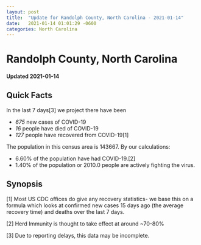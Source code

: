 ```yaml
---
layout: post
title:  "Update for Randolph County, North Carolina - 2021-01-14"
date:   2021-01-14 01:01:29 -0600
categories: North Carolina
---
```


# Randolph County, North Carolina
#### Updated 2021-01-14

## Quick Facts

In the last 7 days[3] we project there have been
- *675* new cases of COVID-19
- *16* people have died of COVID-19
- *127* people have recovered from COVID-19[1]

The population in this census area is 143667. By our calculations:
- 6.60% of the population have had COVID-19.[2]
- 1.40% of the population or 2010.0 people are actively fighting the virus.

## Synopsis




[1] Most US CDC offices do give any recovery statistics- we base this on a formula which looks at confirmed new cases
15 days ago (the average recovery time) and deaths over the last 7 days.

[2] Herd Immunity is thought to take effect at around ~70-80%

[3] Due to reporting delays, this data may be incomplete.
 
    